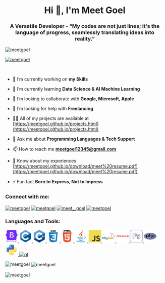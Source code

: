 <h1 align="center">Hi 👋, I'm Meet Goel</h1>
<h3 align="center">A Versatile Developer - “My codes are not just lines; it's the language of progress, seamlessly translating ideas into reality.”</h3>

<p align="left"> <img src="https://komarev.com/ghpvc/?username=meetgoel&label=Profile%20views&color=0e75b6&style=flat" alt="meetgoel" /> </p>

<p align="left"> <a href="https://github.com/ryo-ma/github-profile-trophy"><img src="https://github-profile-trophy.vercel.app/?username=meetgoel" alt="meetgoel" /></a> </p>

<p align="left"> <a href="https://twitter.com/" target="blank"><img src="https://img.shields.io/twitter/follow/?logo=twitter&style=for-the-badge" alt="" /></a> </p>

- 🔭 I’m currently working on **my Skills**

- 🌱 I’m currently learning **Data Science & AI Machine Learning**

- 👯 I’m looking to collaborate with **Google, Microsoft, Apple**

- 🤝 I’m looking for help with **Freelancing**

- 👨‍💻 All of my projects are available at [https://meetgoel.github.io/projects.html](https://meetgoel.github.io/projects.html)

- 💬 Ask me about **Programming Languages & Tech Support**

- 📫 How to reach me **meetgoel12345@gmail.com**

- 📄 Know about my experiences [https://meetgoel.github.io/download/meet%20resume.pdf](https://meetgoel.github.io/download/meet%20resume.pdf)

- ⚡ Fun fact **Born to Express, Not to Impress**

<h3 align="left">Connect with me:</h3>
<p align="left">
<a href="https://linkedin.com/in/meetgoel" target="blank"><img align="center" src="https://raw.githubusercontent.com/rahuldkjain/github-profile-readme-generator/master/src/images/icons/Social/linked-in-alt.svg" alt="meetgoel" height="30" width="40" /></a>
<a href="https://fb.com/meetgoel" target="blank"><img align="center" src="https://raw.githubusercontent.com/rahuldkjain/github-profile-readme-generator/master/src/images/icons/Social/facebook.svg" alt="meetgoel" height="30" width="40" /></a>
<a href="https://instagram.com/meet__goel" target="blank"><img align="center" src="https://raw.githubusercontent.com/rahuldkjain/github-profile-readme-generator/master/src/images/icons/Social/instagram.svg" alt="meet__goel" height="30" width="40" /></a>
<a href="https://www.youtube.com/c/meetgoel" target="blank"><img align="center" src="https://raw.githubusercontent.com/rahuldkjain/github-profile-readme-generator/master/src/images/icons/Social/youtube.svg" alt="meetgoel" height="30" width="40" /></a>
</p>

<h3 align="left">Languages and Tools:</h3>
<p align="left"> <a href="https://getbootstrap.com" target="_blank" rel="noreferrer"> <img src="https://raw.githubusercontent.com/devicons/devicon/master/icons/bootstrap/bootstrap-plain-wordmark.svg" alt="bootstrap" width="40" height="40"/> </a> <a href="https://www.cprogramming.com/" target="_blank" rel="noreferrer"> <img src="https://raw.githubusercontent.com/devicons/devicon/master/icons/c/c-original.svg" alt="c" width="40" height="40"/> </a> <a href="https://www.w3schools.com/cpp/" target="_blank" rel="noreferrer"> <img src="https://raw.githubusercontent.com/devicons/devicon/master/icons/cplusplus/cplusplus-original.svg" alt="cplusplus" width="40" height="40"/> </a> <a href="https://www.w3schools.com/css/" target="_blank" rel="noreferrer"> <img src="https://raw.githubusercontent.com/devicons/devicon/master/icons/css3/css3-original-wordmark.svg" alt="css3" width="40" height="40"/> </a> <a href="https://www.w3.org/html/" target="_blank" rel="noreferrer"> <img src="https://raw.githubusercontent.com/devicons/devicon/master/icons/html5/html5-original-wordmark.svg" alt="html5" width="40" height="40"/> </a> <a href="https://www.java.com" target="_blank" rel="noreferrer"> <img src="https://raw.githubusercontent.com/devicons/devicon/master/icons/java/java-original.svg" alt="java" width="40" height="40"/> </a> <a href="https://developer.mozilla.org/en-US/docs/Web/JavaScript" target="_blank" rel="noreferrer"> <img src="https://raw.githubusercontent.com/devicons/devicon/master/icons/javascript/javascript-original.svg" alt="javascript" width="40" height="40"/> </a> <a href="https://www.mysql.com/" target="_blank" rel="noreferrer"> <img src="https://raw.githubusercontent.com/devicons/devicon/master/icons/mysql/mysql-original-wordmark.svg" alt="mysql" width="40" height="40"/> </a> <a href="https://www.oracle.com/" target="_blank" rel="noreferrer"> <img src="https://raw.githubusercontent.com/devicons/devicon/master/icons/oracle/oracle-original.svg" alt="oracle" width="40" height="40"/> </a> <a href="https://www.photoshop.com/en" target="_blank" rel="noreferrer"> <img src="https://raw.githubusercontent.com/devicons/devicon/master/icons/photoshop/photoshop-line.svg" alt="photoshop" width="40" height="40"/> </a> <a href="https://www.php.net" target="_blank" rel="noreferrer"> <img src="https://raw.githubusercontent.com/devicons/devicon/master/icons/php/php-original.svg" alt="php" width="40" height="40"/> </a> <a href="https://www.python.org" target="_blank" rel="noreferrer"> <img src="https://raw.githubusercontent.com/devicons/devicon/master/icons/python/python-original.svg" alt="python" width="40" height="40"/> </a> <a href="https://www.qt.io/" target="_blank" rel="noreferrer"> <img src="https://upload.wikimedia.org/wikipedia/commons/0/0b/Qt_logo_2016.svg" alt="qt" width="40" height="40"/> </a> </p>

<p><img align="left" src="https://github-readme-stats.vercel.app/api/top-langs?username=meetgoel&show_icons=true&locale=en&layout=compact" alt="meetgoel" /></p>

<p>&nbsp;<img align="center" src="https://github-readme-stats.vercel.app/api?username=meetgoel&show_icons=true&locale=en" alt="meetgoel" /></p>

<p><img align="center" src="https://github-readme-streak-stats.herokuapp.com/?user=meetgoel&" alt="meetgoel" /></p>
